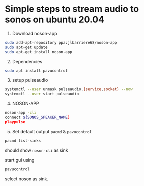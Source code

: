 Simple steps to stream audio to sonos on ubuntu 20.04
=====================================================

1. Download noson-app

```bash
sudo add-apt-repository ppa:jlbarriere68/noson-app
sudo apt-get update
sudo apt-get install noson-app
```

2. Dependencies
```bash
sudo apt install pavucontrol
```

3. setup pulseaudio
```bash
systemctl --user unmask pulseaudio.{service,socket} --now
systemctl --user start pulseaudio
```

4. NOSON-APP
```bash
noson-app -cli
connect ${SONOS_SPEAKER_NAME)
playpulse
```

5. Set default output `pacmd` & `pavucontrol`
```bash
pacmd list-sinks
```
should show `noson-cli` as sink

start gui using
```bash
pavucontrol
```

select noson as sink.
